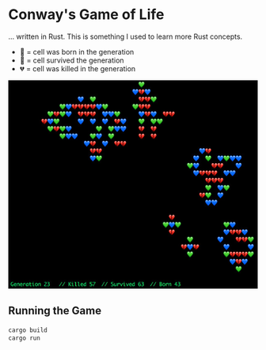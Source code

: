 # Conway's Game of Life

... written in Rust. This is something I used to learn more Rust concepts.

* 💚 = cell was born in the generation
* 💙 = cell survived the generation
* 💔 = cell was killed in the generation

![Screenshot](/screenshot.jpg)

## Running the Game

```
cargo build
cargo run
```
